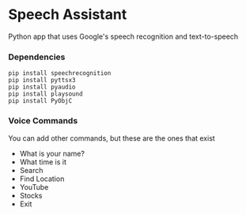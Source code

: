 # Speech Assistant

Python app that uses Google's speech recognition and text-to-speech

### Dependencies

```
pip install speechrecognition
pip install pyttsx3
pip install pyaudio
pip install playsound
pip install PyObjC
```

### Voice Commands

You can add other commands, but these are the ones that exist

- What is your name?
- What time is it
- Search
- Find Location
- YouTube
- Stocks
- Exit
